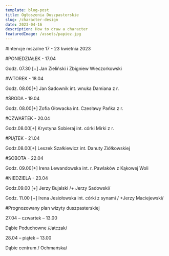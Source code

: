 ```yaml
---
template: blog-post
title: Ogłoszenia Duszpasterskie
slug: /character-design
date: 2023-04-16
description: How to draw a character
featuredImage: /assets/papiez.jpg
---
```




#Intencje mszalne 17 - 23 kwietnia   2023

#PONIEDZIAŁEK - 17.04

Godz. 07.30 [+] Jan Zieliński i Zbigniew Wieczorkowski

#WTOREK - 18.04

Godz. 08.00[+] Jan Sadownik int.  wnuka Damiana z r.

#ŚRODA - 19.04

Godz. 08.00[+] Zofia Głowacka int. Czesławy Pańka z r.

#CZWARTEK - 20.04

Godz.08.00[+] Krystyna Sobieraj int.  córki Mirki z r. 

#PIĄTEK - 21.04

Godz.08.00[+] Leszek Szałkiewicz int. Danuty Ziółkowskiej

#SOBOTA - 22.04

Godz. 09.00[+] Irena Lewandowska int. r. Pawlaków z Kąkowej Woli

#NIEDZIELA - 23.04

Godz.09.00 [+] Jerzy Bujalski /+ Jerzy Sadowski/

Godz. 11.00 [+] Irena Jesiołowska int. córki z synami / +Jerzy Maciejewski/


#Prognozowany plan wizyty duszpasterskiej





27.04 – czwartek – 13.00

Dąbie Poduchowne /Jatczak/

28.04 – piątek – 13.00

Dąbie centrum / Ochmańska/

